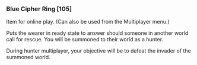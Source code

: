 ### Blue Cipher Ring [105]

Item for online play. (Can also be used from the Multiplayer menu.)

Puts the wearer in ready state to answer should someone in another world call for rescue. You will be summoned to their world as a hunter.

During hunter multiplayer, your objective will be to defeat the invader of the summoned world.